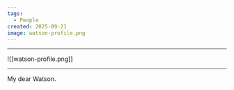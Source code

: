 ```yaml
---
tags:
  - People
created: 2025-09-21
image: watson-profile.png
---
```

---
![[watson-profile.png]]

---

My dear Watson.